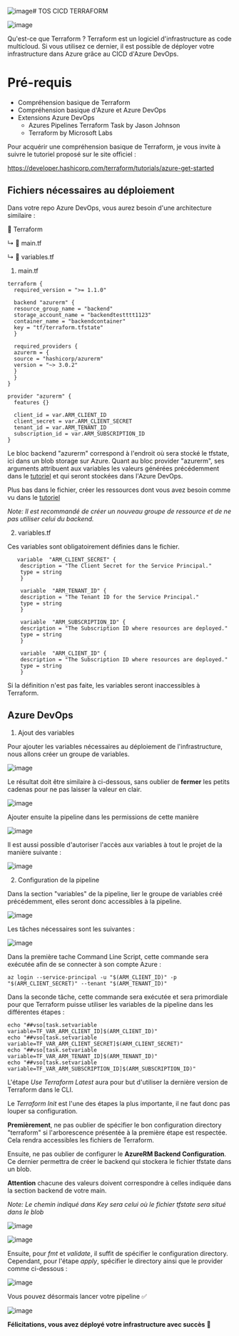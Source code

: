 ![image](https://github.com/AlixBnd/TOS-CICD-Terraform/assets/137909386/6ff3d6cc-58ed-45b3-9375-0e777a5224d3)# TOS CICD TERRAFORM

![image](https://github.com/AlixBnd/TOS-CICD-Terraform/assets/137909386/a58318c9-8bb6-47aa-b476-6f00afa55f0e)


Qu'est-ce que Terraform ? Terraform est un logiciel d'infrastructure as code multicloud. Si vous utilisez ce dernier, il est possible de déployer votre infrastructure dans Azure grâce au CICD d'Azure DevOps.

# Pré-requis

 - Compréhension basique de Terraform
 - Compréhension basique d'Azure et Azure DevOps
 - Extensions Azure DevOps
	 -  Azures Pipelines Terraform Task by Jason Johnson
	 - Terraform by Microsoft Labs
 
 
Pour acquérir une compréhension basique de Terraform, je vous invite à suivre le tutoriel proposé sur le site officiel :

https://developer.hashicorp.com/terraform/tutorials/azure-get-started

## Fichiers nécessaires au déploiement

Dans votre repo Azure DevOps, vous aurez besoin d'une architecture similaire :

📂 Terraform

↳ 📄 main.tf

↳ 📄 variables.tf

 1. main.tf
 

  ```hcl
terraform {
    required_version = ">= 1.1.0"
    
    backend "azurerm" {
    resource_group_name = "backend"
    storage_account_name = "backendtestttt1123"
    container_name = "backendcontainer"
    key = "tf/terraform.tfstate"
    }

    required_providers {
    azurerm = {
    source = "hashicorp/azurerm"
    version = "~> 3.0.2"
    }
    }
}

provider "azurerm" {
    features {}
    
    client_id = var.ARM_CLIENT_ID
    client_secret = var.ARM_CLIENT_SECRET
    tenant_id = var.ARM_TENANT_ID
    subscription_id = var.ARM_SUBSCRIPTION_ID
}
```
    
 Le bloc backend "azurerm" correspond à l'endroit où sera stocké le tfstate, ici dans un blob storage sur Azure.
 Quant au bloc provider "azurerm", ses arguments attribuent aux variables les valeurs générées précédemment dans le [tutoriel](https://developer.hashicorp.com/terraform/tutorials/azure-get-started/azure-build) et qui seront stockées dans l'Azure DevOps.

Plus bas dans le fichier, créer les ressources dont vous avez besoin comme vu dans le [tutoriel](https://developer.hashicorp.com/terraform/tutorials/azure-get-started/azure-build)

*Note: Il est recommandé de créer un nouveau groupe de ressource et de ne pas utiliser celui du backend.*

 2. variables.tf

Ces variables sont obligatoirement définies dans le fichier.

 

       variable  "ARM_CLIENT_SECRET" {
        description = "The Client Secret for the Service Principal."
        type = string
        }
        
        variable  "ARM_TENANT_ID" {
        description = "The Tenant ID for the Service Principal."
        type = string
        }
        
        variable  "ARM_SUBSCRIPTION_ID" {
        description = "The Subscription ID where resources are deployed."
        type = string
        }
        
        variable  "ARM_CLIENT_ID" {
        description = "The Subscription ID where resources are deployed."
        type = string
        }

Si la définition n'est pas faite, les variables seront inaccessibles à Terraform.   

## Azure DevOps

 1. Ajout des variables

Pour ajouter les variables nécessaires au déploiement de l'infrastructure, nous allons créer un groupe de variables.

![image](https://github.com/AlixBnd/TOS-CICD-Terraform/assets/137909386/13869bd1-cf5f-4808-a654-a4413384316b)


Le résultat doit être similaire à ci-dessous, sans oublier de **fermer** les petits cadenas pour ne pas laisser la valeur en clair.

![image](https://github.com/AlixBnd/TOS-CICD-Terraform/assets/137909386/184bfb04-cdbf-4ddc-8ff8-a24a6ccfe494)


Ajouter ensuite la pipeline dans les permissions de cette manière

![image](https://github.com/AlixBnd/TOS-CICD-Terraform/assets/137909386/bce3d4ed-7ef8-4529-a245-572af478d617)


Il est aussi possible d'autoriser l'accès aux variables à tout le projet de la manière suivante : 

![image](https://github.com/AlixBnd/TOS-CICD-Terraform/assets/137909386/1c787ebf-4ac1-45a7-83ec-21c7c9701d76)


 2. Configuration de la pipeline

Dans la section "variables" de la pipeline, lier le groupe de variables créé précédemment, elles seront donc accessibles à la pipeline.

![image](https://github.com/AlixBnd/TOS-CICD-Terraform/assets/137909386/06a98ad8-7e11-461d-9f0a-acd1517c809c)


Les tâches nécessaires sont les suivantes :

![image](https://github.com/AlixBnd/TOS-CICD-Terraform/assets/137909386/7dd5a2f0-3586-4ad0-a99f-72e5eb15443b)


Dans la première tache Command Line Script, cette commande sera exécutée afin de se connecter à son compte Azure :

    az login --service-principal -u "$(ARM_CLIENT_ID)" -p "$(ARM_CLIENT_SECRET)" --tenant "$(ARM_TENANT_ID)"

Dans la seconde tâche, cette commande sera exécutée et sera primordiale pour que Terraform puisse utiliser les variables de la pipeline dans les différentes étapes :

    echo "##vso[task.setvariable variable=TF_VAR_ARM_CLIENT_ID]$(ARM_CLIENT_ID)"
    echo "##vso[task.setvariable variable=TF_VAR_ARM_CLIENT_SECRET]$(ARM_CLIENT_SECRET)"
    echo "##vso[task.setvariable variable=TF_VAR_ARM_TENANT_ID]$(ARM_TENANT_ID)"    
    echo "##vso[task.setvariable variable=TF_VAR_ARM_SUBSCRIPTION_ID]$(ARM_SUBSCRIPTION_ID)"

L'étape *Use Terraform Latest* aura pour but d'utiliser la dernière version de Terraform dans le CLI.

Le *Terraform Init* est l'une des étapes la plus importante, il ne faut donc pas louper sa configuration.

**Premièrement**, ne pas oublier de spécifier le bon configuration directory "terraform" si l'arborescence présentée à la première étape est respectée. Cela rendra accessibles les fichiers de Terraform.

Ensuite, ne pas oublier de configurer le **AzureRM Backend Configuration**.
Ce dernier permettra de créer le backend qui stockera le fichier tfstate dans un blob.

**Attention** chacune des valeurs doivent correspondre à celles indiquée dans la section backend de votre main.

*Note: Le chemin indiqué dans Key sera celui où le fichier tfstate sera situé dans le blob*

![image](https://github.com/AlixBnd/TOS-CICD-Terraform/assets/137909386/b8a94573-4beb-4e00-89e8-3d8ff877a8d2)

![image](https://github.com/AlixBnd/TOS-CICD-Terraform/assets/137909386/5dd2835d-c814-4133-b426-3d2e72c6588e)


Ensuite, pour *fmt* et *validate*, il suffit de spécifier le configuration directory.
Cependant, pour l'étape *apply*, spécifier le directory ainsi que le provider comme ci-dessous :

![image](https://github.com/AlixBnd/TOS-CICD-Terraform/assets/137909386/c6de8831-520a-4410-86a2-72db49f39d70)


Vous pouvez désormais lancer votre pipeline ✅

![image](https://github.com/AlixBnd/TOS-CICD-Terraform/assets/137909386/4993dd08-33d4-4699-b363-06d509fc907f)




**Félicitations, vous avez déployé votre infrastructure avec succès**  🥳



